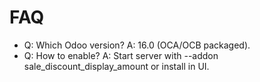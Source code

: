 # FAQ

- Q: Which Odoo version? A: 16.0 (OCA/OCB packaged).
- Q: How to enable? A: Start server with --addon sale_discount_display_amount or install in UI.
